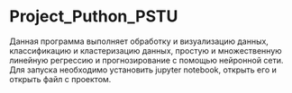 # Project_Puthon_PSTU
Данная программа выполняет обработку и визуализацию данных, классификацию и кластеризацию данных, простую и множественную линейную регрессию и прогнозирование с помощью нейронной сети.
Для запуска необходимо установить jupyter notebook, открыть его и открыть файл с проектом.
